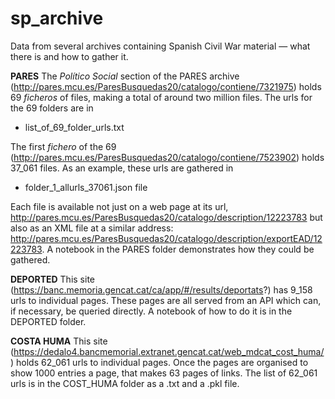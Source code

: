 # sp_archive
Data from several archives containing Spanish Civil War material — what there is and how to gather it.

**PARES**
The *Político Social* section of the PARES archive (http://pares.mcu.es/ParesBusquedas20/catalogo/contiene/7321975) holds 69 *ficheros* of files, making a total of around two million files. The urls for the 69 folders are in 

- list_of_69_folder_urls.txt 

The first *fichero* of the 69 (http://pares.mcu.es/ParesBusquedas20/catalogo/contiene/7523902) holds 37_061 files. As an example, these urls are gathered in 

- folder_1_allurls_37061.json file

Each file is available not just on a web page at its url, http://pares.mcu.es/ParesBusquedas20/catalogo/description/12223783 but also as an XML file at a similar address: http://pares.mcu.es/ParesBusquedas20/catalogo/description/exportEAD/12223783. A notebook in the PARES folder demonstrates how they could be gathered.


**DEPORTED**
This site (https://banc.memoria.gencat.cat/ca/app/#/results/deportats?) has 9_158 urls to individual pages. These pages are all served from an API which can, if necessary, be queried directly. A notebook of how to do it is in the DEPORTED folder.


**COSTA HUMA**
This site (https://dedalo4.bancmemorial.extranet.gencat.cat/web_mdcat_cost_huma/) holds 62_061 urls to individual pages. Once the pages are organised to show 1000 entries a page, that makes 63 pages of links. The list of 62_061 urls is in the COST_HUMA folder as a .txt and a .pkl file.


